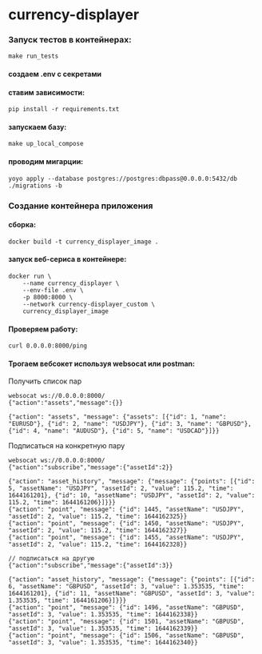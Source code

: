 # currency-displayer

### Запуск тестов в контейнерах:
```
make run_tests
```

#### создаем .env с секретами
#### ставим зависимости:
```
pip install -r requirements.txt
```
#### запускаем базу:
```
make up_local_compose
```
#### проводим мигарции:
```
yoyo apply --database postgres://postgres:dbpass@0.0.0.0:5432/db ./migrations -b
```
### Создание контейнера приложения
#### сборка:
```
docker build -t currency_displayer_image .
```
#### запуск веб-сериса в контейнере:
```
docker run \
    --name currency_displayer \
    --env-file .env \
    -p 8000:8000 \
    --network currency-displayer_custom \
    currency_displayer_image 
```

#### Проверяем работу:
```shell
curl 0.0.0.0:8000/ping
```
#### Трогаем вебсокет используя websocat или postman:
Получить список пар
```shell
websocat ws://0.0.0.0:8000/
{"action":"assets","message":{}}

{"action": "assets", "message": {"assets": [{"id": 1, "name": "EURUSD"}, {"id": 2, "name": "USDJPY"}, {"id": 3, "name": "GBPUSD"}, {"id": 4, "name": "AUDUSD"}, {"id": 5, "name": "USDCAD"}]}}
```
Подписаться на конкретную пару
```shell
websocat ws://0.0.0.0:8000/
{"action":"subscribe","message":{"assetId":2}}

{"action": "asset_history", "message": {"message": {"points": [{"id": 5, "assetName": "USDJPY", "assetId": 2, "value": 115.2, "time": 1644161201}, {"id": 10, "assetName": "USDJPY", "assetId": 2, "value": 115.2, "time": 1644161206}]}}}
{"action": "point", "message": {"id": 1445, "assetName": "USDJPY", "assetId": 2, "value": 115.2, "time": 1644162325}}
{"action": "point", "message": {"id": 1450, "assetName": "USDJPY", "assetId": 2, "value": 115.2, "time": 1644162327}}
{"action": "point", "message": {"id": 1455, "assetName": "USDJPY", "assetId": 2, "value": 115.2, "time": 1644162328}}

// подписаться на другую
{"action":"subscribe","message":{"assetId":3}}

{"action": "asset_history", "message": {"message": {"points": [{"id": 6, "assetName": "GBPUSD", "assetId": 3, "value": 1.353535, "time": 1644161201}, {"id": 11, "assetName": "GBPUSD", "assetId": 3, "value": 1.353535, "time": 1644161206}]}}}
{"action": "point", "message": {"id": 1496, "assetName": "GBPUSD", "assetId": 3, "value": 1.353535, "time": 1644162338}}
{"action": "point", "message": {"id": 1501, "assetName": "GBPUSD", "assetId": 3, "value": 1.353535, "time": 1644162339}}
{"action": "point", "message": {"id": 1506, "assetName": "GBPUSD", "assetId": 3, "value": 1.353535, "time": 1644162340}}
```
